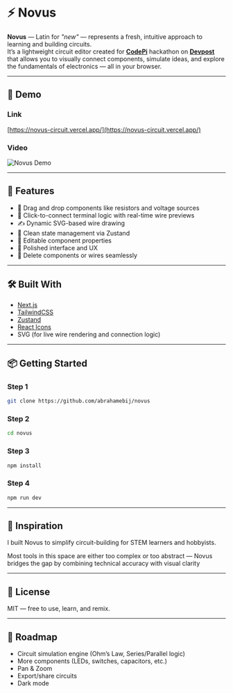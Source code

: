 # ⚡ Novus

**Novus** — Latin for *"new"* — represents a fresh, intuitive approach to learning and building circuits.  
It’s a lightweight circuit editor created for **[CodePi](https://codepi-ic-2025-1.devpost.com/)** hackathon on **[Devpost](https://devpost.com)** that allows you to visually connect components, simulate ideas, and explore the fundamentals of electronics — all in your browser.

---

## 🎥 Demo

### Link

[https://novus-circuit.vercel.app/](https://novus-circuit.vercel.app/)

### Video

![Novus Demo](https://github.com/user-attachments/assets/75347ebf-1b26-4f86-ad3e-315b73275c92)

---

## 🚀 Features

- 🧱 Drag and drop components like resistors and voltage sources
- 🔌 Click-to-connect terminal logic with real-time wire previews
- ✍️ Dynamic SVG-based wire drawing
- 🧠 Clean state management via Zustand
- 🧰 Editable component properties
- 🧼 Polished interface and UX
- 🧹 Delete components or wires seamlessly

---

## 🛠️ Built With

- [Next.js](https://nextjs.org/)  
- [TailwindCSS](https://tailwindcss.com/)  
- [Zustand](https://github.com/pmndrs/zustand)  
- [React Icons](https://react-icons.github.io/react-icons/)
- SVG (for live wire rendering and connection logic)  

---

## 📦 Getting Started

### Step 1

```bash
git clone https://github.com/abrahamebij/novus
```

### Step 2

```bash
cd novus
```

### Step 3

```bash
npm install
```

### Step 4

```bash
npm run dev
```

---

## 🧠 Inspiration

I built Novus to simplify circuit-building for STEM learners and hobbyists.

Most tools in this space are either too complex or too abstract — Novus bridges the gap by combining technical accuracy with visual clarity

---

## 📃 License

MIT — free to use, learn, and remix.

---

## 🔮 Roadmap

- Circuit simulation engine (Ohm’s Law, Series/Parallel logic)
- More components (LEDs, switches, capacitors, etc.)
- Pan & Zoom
- Export/share circuits
- Dark mode
